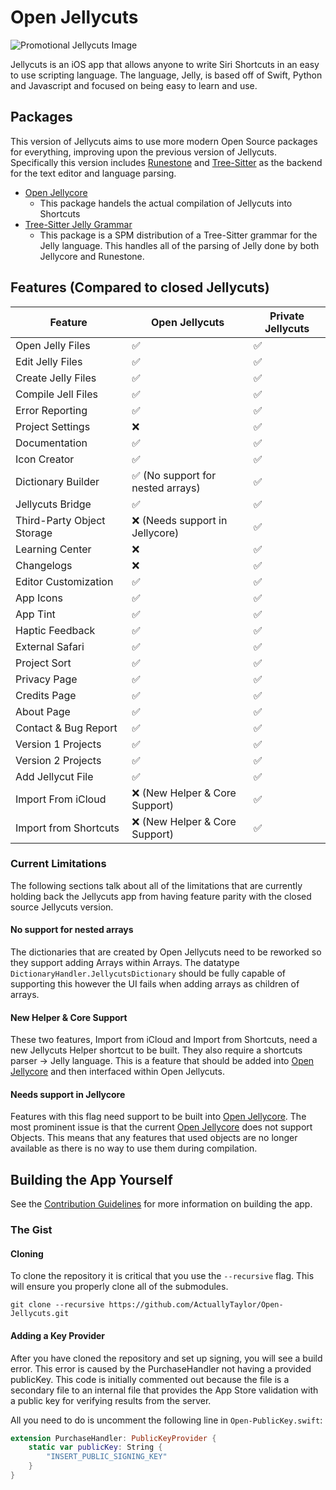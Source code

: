 # Open Jellycuts
![Promotional Jellycuts Image](./Images/header.png)

Jellycuts is an iOS app that allows anyone to write Siri Shortcuts in an easy to use scripting language. The language, Jelly, is based off of Swift, Python and Javascript and focused on being easy to learn and use. 

## Packages
This version of Jellycuts aims to use more modern Open Source packages for everything, improving upon the previous version of Jellycuts. Specifically this version includes [Runestone](https://github.com/simonbs/Runestone) and [Tree-Sitter](https://tree-sitter.github.io/tree-sitter/) as the backend for the text editor and language parsing.

- [Open Jellycore](https://github.com/ActuallyTaylor/Open-Jellycore)
    - This package handels the actual compilation of Jellycuts into Shortcuts
- [Tree-Sitter Jelly Grammar](https://github.com/ActuallyTaylor/tree-sitter-jelly)
    - This package is a SPM distribution of a Tree-Sitter grammar for the Jelly language. This handles all of the parsing of Jelly done by both Jellycore and Runestone.

## Features (Compared to closed Jellycuts)
| Feature                    | Open Jellycuts                    | Private Jellycuts |
| -------------------------- | --------------------------------- | ----------------- |
| Open Jelly Files           | ✅                                | ✅                |
| Edit Jelly Files           | ✅                                | ✅                |
| Create Jelly Files         | ✅                                | ✅                |
| Compile Jell Files         | ✅                                | ✅                |
| Error Reporting            | ✅                                | ✅                |
| Project Settings           | ❌                                | ✅                |
| Documentation              | ✅                                | ✅                |
| Icon Creator               | ✅                                | ✅                |
| Dictionary Builder         | ✅ (No support for nested arrays) | ✅                |
| Jellycuts Bridge           | ✅                                | ✅                |
| Third-Party Object Storage | ❌ (Needs support in Jellycore)   | ✅                |
| Learning Center            | ❌                                | ✅                |
| Changelogs                 | ❌                                | ✅                |
| Editor Customization       | ✅                                | ✅                |
| App Icons                  | ✅                                | ✅                |
| App Tint                   | ✅                                | ✅                |
| Haptic Feedback            | ✅                                | ✅                |
| External Safari            | ✅                                | ✅                |
| Project Sort               | ✅                                | ✅                |
| Privacy Page               | ✅                                | ✅                |
| Credits Page               | ✅                                | ✅                |
| About Page                 | ✅                                | ✅                |
| Contact & Bug Report       | ✅                                | ✅                |
| Version 1 Projects         | ✅                                | ✅                |
| Version 2 Projects         | ✅                                | ✅                |
| Add Jellycut File          | ✅                                | ✅                |
| Import From iCloud         | ❌ (New Helper & Core Support)    | ✅                |
| Import from Shortcuts      | ❌ (New Helper & Core Support)    | ✅                |

### Current Limitations
The following sections talk about all of the limitations that are currently holding back the Jellycuts app from having feature parity with the closed source Jellycuts version. 

#### No support for nested arrays
The dictionaries that are created by Open Jellycuts need to be reworked so they support adding Arrays within Arrays. The datatype `DictionaryHandler.JellycutsDictionary` should be fully capable of supporting this however the UI fails when adding arrays as children of arrays.

#### New Helper & Core Support
These two features, Import from iCloud and Import from Shortcuts, need a new Jellycuts Helper shortcut to be built. They also require a shortcuts parser -> Jelly language. This is a feature that should be added into [Open Jellycore](https://github.com/ActuallyTaylor/Open-Jellycore) and then interfaced within Open Jellycuts.

#### Needs support in Jellycore
Features with this flag need support to be built into [Open Jellycore](https://github.com/ActuallyTaylor/Open-Jellycore). The most prominent issue is that the current [Open Jellycore](https://github.com/ActuallyTaylor/Open-Jellycore) does not support Objects. This means that any features that used objects are no longer available as there is no way to use them during compilation.

## Building the App Yourself
See the [Contribution Guidelines](./CONTRIBUTING.md#your-first-code-contribution) for more information on building the app.

### The Gist
#### Cloning
To clone the repository it is critical that you use the `--recursive` flag. This will ensure you properly clone all of the submodules.
```
git clone --recursive https://github.com/ActuallyTaylor/Open-Jellycuts.git
```

#### Adding a Key Provider
After you have cloned the repository and set up signing, you will see a build error. This error is caused by the PurchaseHandler not having a provided publicKey. This code is initially commented out because the file is a secondary file to an internal file that provides the App Store validation with a public key for verifying results from the server. 

All you need to do is uncomment the following line in `Open-PublicKey.swift`:

```swift
extension PurchaseHandler: PublicKeyProvider {
    static var publicKey: String {
        "INSERT_PUBLIC_SIGNING_KEY"
    }
}
```
